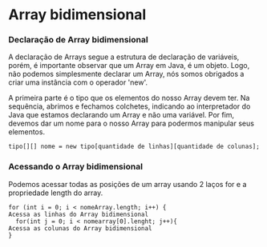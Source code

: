 # Array bidimensional

### Declaração de Array bidimensional

A declaração de Arrays segue a estrutura de declaração de variáveis, porém, é importante observar
que um Array em Java, é um objeto. Logo, não podemos simplesmente declarar um Array, nós somos
obrigados a criar uma instância com o operador 'new'.

A primeira parte é o tipo que os elementos do nosso Array devem ter. Na sequência, abrimos e
fechamos colchetes, indicando ao interpretador do Java que estamos declarando um Array e não uma variável.
Por fim, devemos dar um nome para o nosso Array para podermos manipular seus elementos.

```
tipo[][] nome = new tipo[quantidade de linhas][quantidade de colunas];
```

### Acessando o Array bidimensional

Podemos acessar todas as posições de um array usando 2 laços for e a propriedade
length do array.

```
for (int i = 0; i < nomeArray.length; i++) {
Acessa as linhas do Array bidimensional
  for(int j = 0; i < nomearray[0].lenght; j++){
Acessa as colunas do Array bidimensional
}
```
